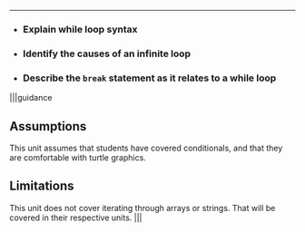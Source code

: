 ----------

* ### Explain while loop syntax
* ### Identify the causes of an infinite loop
* ### Describe the `break` statement as it relates to a while loop

|||guidance
## Assumptions
This unit assumes that students have covered conditionals, and that they are comfortable with turtle graphics.

## Limitations
This unit does not cover iterating through arrays or strings. That will be covered in their respective units.
|||